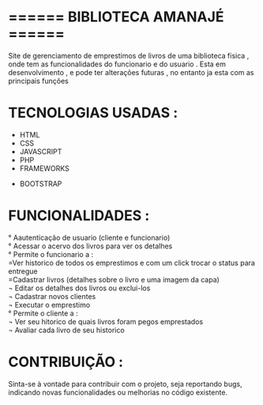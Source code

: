 # ====== BIBLIOTECA AMANAJÉ ====== 
  
  Site de gerenciamento de emprestimos de livros de uma biblioteca fisica , onde tem as funcionalidades do funcionario e do usuario .
  Esta em desenvolvimento , e pode ter alterações futuras , no entanto ja esta com as principais funções 
  
  
  # TECNOLOGIAS USADAS :
  
  + HTML<br>
  + CSS<br>
  + JAVASCRIPT<br>
  + PHP<br>
  + FRAMEWORKS<br>
   - BOOTSTRAP <br>
    
  # FUNCIONALIDADES :
  
  ° Aautenticação de usuario (cliente  e funcionario)<br>
  ° Acessar o acervo dos livros para ver os detalhes<br> 
  ° Permite o funcionario a :<br>
    =Ver historico de todos os emprestimos e com um click trocar o status para entregue <br>
    =Cadastrar livros (detalhes sobre o livro e uma imagem da capa)<br>
    ¬ Editar os detalhes dos livros ou exclui-los<br>
    ¬ Cadastrar novos clientes <br>
    ¬ Executar o emprestimo <br>
  ° Permite o cliente a :<br>
    ¬ Ver seu hitorico de quais livros foram pegos emprestados<br> 
    ¬ Avaliar cada livro de seu historico <br>
    
  # CONTRIBUIÇÃO :
   
   Sinta-se à vontade para contribuir com o projeto, seja reportando bugs, 
    indicando novas funcionalidades ou melhorias no código existente. 
